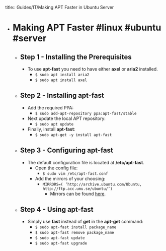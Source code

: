 title:: Guides/IT/Making APT Faster in Ubuntu Server

- # Making APT Faster #linux #ubuntu #server
	- ## Step 1 - Installing the Prerequisites
		- To use **apt-fast** you need to have either **axel** or **aria2** installed.
			- `$ sudo apt install aria2`
			- `$ sudo apt install axel`
	- ## Step 2 - Installing apt-fast
		- Add the required PPA:
			- `$ sudo add-apt-repository ppa:apt-fast/stable`
		- Next update the local APT repository:
			- `$ sudo apt update`
		- Finally, install **apt-fast**:
			- `$ sudo apt-get -y install apt-fast`
	- ## Step 3 - Configuring apt-fast
		- The default configuration file is located at **/etc/apt-fast**.
			- Open the config file:
				- `$ sudo vim /etc/apt-fast.conf`
			- Add the mirrors of your choosing:
				- `MIRRORS=( ‘http://archive.ubuntu.com/Ubuntu, http://ftp.acc.umu.se/ubuntu/’)`
					- Mirrors can be found [here](https://launchpad.net/ubuntu/+archivemirrors).
	- ## Step 4 - Using apt-fast
		- Simply use **fast** instead of **get** in the **apt-get** command:
			- `$ sudo apt-fast install package_name`
			- `$ sudo apt-fast remove package_name`
			- `$ sudo apt-fast update`
			- `$ sudo apt-fast upgrade`